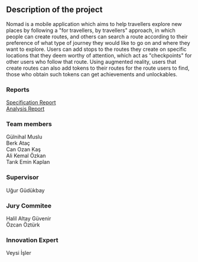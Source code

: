 ## Description of the project
Nomad is a mobile application which aims to help travellers explore new places by following a "for travellers, by travellers" approach, in which people can create routes, and others can search a route according to their preference of what type of journey they would like to go on and where they want to explore. Users can add stops to the routes they create on specific locations that they deem worthy of attention, which act as "checkpoints" for other users who follow that route. Using augmented reality, users that create routes can also add tokens to their routes for the route users to find, those who obtain such tokens can get achievements and unlockables.

### Reports
[Specification Report](https://github.com/nomad-design/nomad-design.github.io/raw/master/SpecificationReport_Nomad.pdf)<br>
[Analysis Report](https://github.com/nomad-design/nomad-design.github.io/raw/master/AnalysisReport_Nomad.pdf)

### Team members
Gülnihal Muslu <br>
Berk Ataç <br>
Can Ozan Kaş <br>
Ali Kemal Özkan <br>
Tarık Emin Kaplan <br>

### Supervisor
Uğur Güdükbay

### Jury Commitee
Halil Altay Güvenir <br>
Özcan Öztürk

### Innovation Expert
Veysi İşler
